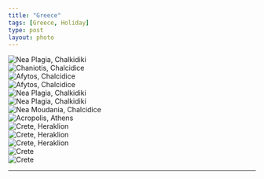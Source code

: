 ```yaml
---
title: "Greece"
tags: [Greece, Holiday]
type: post
layout: photo
---
```


<div class="carousel">
  <div>
  <img src="/images/Greece/IMG_0094.jpg" alt="Nea Plagia, Chalkidiki">
  </div>
  <div>
  <img src="/images/Greece/SJW07352.jpg" alt="Chaniotis, Chalcidice">
  </div>
  <div>
  <img src="/images/Greece/SJW07396.jpg" alt="Afytos, Chalcidice">
  </div>
  <div>
  <img src="/images/Greece/SJW07399.jpg" alt="Afytos, Chalcidice">
  </div>
  <div>
  <img src="/images/Greece/SJW07438.jpg" alt="Nea Plagia, Chalkidiki">
  </div>
  <div>
  <img src="/images/Greece/SJW07771.jpg" alt="Nea Plagia, Chalkidiki">
  </div>
  <div>
  <img src="/images/Greece/SJW07877.jpg" alt="Nea Moudania, Chalcidice">
  </div>
  <div>
  <img src="/images/Greece/SJW08346.jpg" alt="Acropolis, Athens">
  </div>
  <div>
  <img src="/images/Greece/SJW08525.jpg" alt="Crete, Heraklion">
  </div>
  <div>
  <img src="/images/Greece/SJW08527.jpg" alt="Crete, Heraklion">
  </div>
  <div>
  <img src="/images/Greece/SJW08557.jpg" alt="Crete, Heraklion">
  </div>
  <div>
  <img src="/images/Greece/SJW08599.jpg" alt="Crete">
  </div>
  <div>
  <img src="/images/Greece/SJW08683.jpg" alt="Crete">
  </div>
</div>

---
